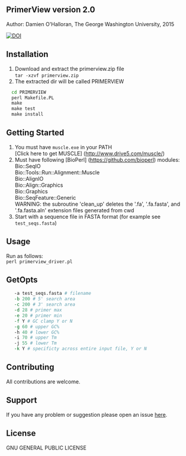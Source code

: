 ## PrimerView version 2.0
Author: Damien O'Halloran, The George Washington University, 2015

[![DOI](https://zenodo.org/badge/23283/dohalloran/PrimerView.svg)](https://zenodo.org/badge/latestdoi/23283/dohalloran/PrimerView)
 
## Installation
1. Download and extract the primerview.zip file  
`tar -xzvf primerview.zip`  
2. The extracted dir will be called PRIMERVIEW  
```cmd
  cd PRIMERVIEW  
  perl Makefile.PL  
  make  
  make test  
  make install 
```  
  
## Getting Started  
1. You must have `muscle.exe` in your PATH  
[Click here to get MUSCLE] (http://www.drive5.com/muscle/)  
2. Must have following [BioPerl] (https://github.com/bioperl) modules:  
Bio::SeqIO  
Bio::Tools::Run::Alignment::Muscle  
Bio::AlignIO  
Bio::Align::Graphics  
Bio::Graphics  
Bio::SeqFeature::Generic  
WARNING: the subroutine 'clean_up' deletes the '.fa', '.fa.fasta', and '.fa.fasta.aln' extension files generated from cwd  
3. Start with a sequence file in FASTA format (for example see `test_seqs.fasta`)  

## Usage 
Run as follows:  
  `perl primerview_driver.pl`  
  
## GetOpts
```perl
   -a test_seqs.fasta # filename   
   -b 200 # 5' search area    
   -c 200 # 3' search area    
   -d 28 # primer max    
   -e 20 # primer min   
   -f Y # GC clamp Y or N  
   -g 60 # upper GC%  
   -h 40 # lower GC%  
   -i 70 # upper Tm  
   -j 55 # lower Tm  
   -k Y # specificty across entire input file, Y or N  
```
## Contributing
All contributions are welcome.

## Support
If you have any problem or suggestion please open an issue [here](https://github.com/dohalloran/PrimerView/issues).

## License 
GNU GENERAL PUBLIC LICENSE





